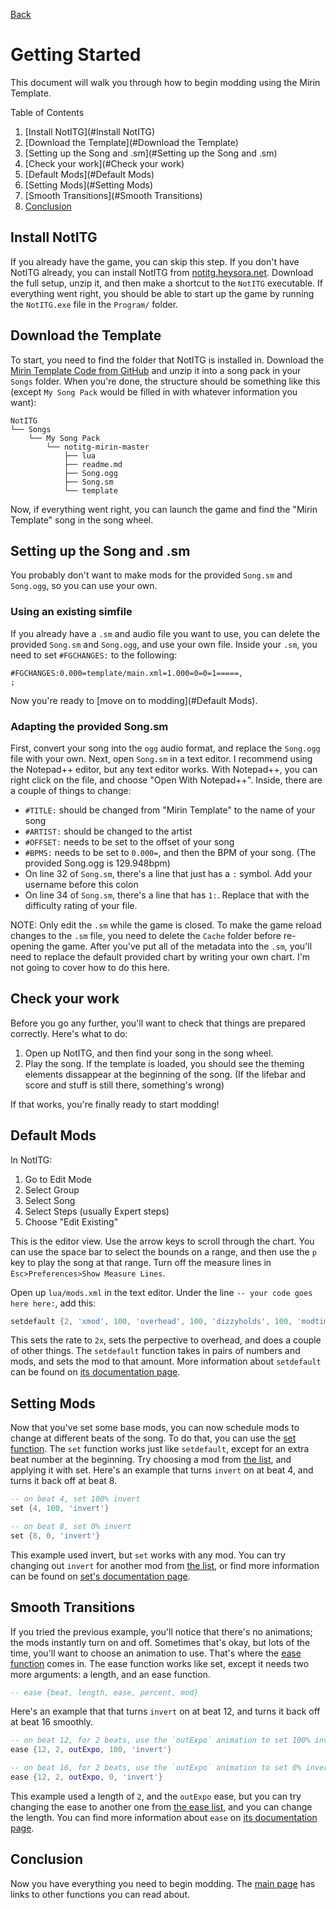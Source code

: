 [Back](index.md)
# Getting Started
This document will walk you through how to begin modding using the Mirin Template.

Table of Contents
1. [Install NotITG](#Install NotITG)
2. [Download the Template](#Download the Template)
3. [Setting up the Song and .sm](#Setting up the Song and .sm)
4. [Check your work](#Check your work)
5. [Default Mods](#Default Mods)
6. [Setting Mods](#Setting Mods)
7. [Smooth Transitions](#Smooth Transitions)
8. [Conclusion](#Conclusion)

## Install NotITG
If you already have the game, you can skip this step.
If you don't have NotITG already, you can install NotITG from [notitg.heysora.net](https://notitg.heysora.net).
Download the full setup, unzip it, and then make a shortcut to the `NotITG` executable.
If everything went right, you should be able to start up the game by running the `NotITG.exe` file in the `Program/` folder.

## Download the Template
To start, you need to find the folder that NotITG is installed in.
Download the [Mirin Template Code from GitHub](http://github.com/xerool/notitg-mirin/archive/master.zip) and unzip it into a song pack in your `Songs` folder.
When you're done, the structure should be something like this (except `My Song Pack` would be filled in with whatever information you want):
```
NotITG
└── Songs
    └── My Song Pack
        └── notitg-mirin-master
            ├── lua
            ├── readme.md
            ├── Song.ogg
            ├── Song.sm
            └── template
```

Now, if everything went right, you can launch the game and find the "Mirin Template" song in the song wheel.

## Setting up the Song and .sm
You probably don't want to make mods for the provided `Song.sm` and `Song.ogg`, so you can use your own.

### Using an existing simfile
If you already have a `.sm` and audio file you want to use, you can delete the provided `Song.sm` and `Song.ogg`, and use your own file.
Inside your `.sm`, you need to set `#FGCHANGES:` to the following:
```
#FGCHANGES:0.000=template/main.xml=1.000=0=0=1=====,
;
```
Now you're ready to [move on to modding](#Default Mods).

### Adapting the provided Song.sm
First, convert your song into the `ogg` audio format, and replace the `Song.ogg` file with your own.
Next, open `Song.sm` in a text editor. I recommend using the Notepad++ editor, but any text editor works. With Notepad++, you can right click on the file, and choose "Open With Notepad++".
Inside, there are a couple of things to change:
* `#TITLE:` should be changed from "Mirin Template" to the name of your song
* `#ARTIST:` should be changed to the artist
* `#OFFSET:` needs to be set to the offset of your song
* `#BPMS:` needs to be set to `0.000=`, and then the BPM of your song. (The provided Song.ogg is 129.948bpm)
* On line 32 of `Song.sm`, there's a line that just has a `:` symbol. Add your username before this colon
* On line 34 of `Song.sm`, there's a line that has `1:`. Replace that with the difficulty rating of your file.

NOTE: Only edit the `.sm` while the game is closed. To make the game reload changes to the `.sm` file, you need to delete the `Cache` folder before re-opening the game.
After you've put all of the metadata into the `.sm`, you'll need to replace the default provided chart by writing your own chart. I'm not going to cover how to do this here.

## Check your work
Before you go any further, you'll want to check that things are prepared correctly.
Here's what to do:
1. Open up NotITG, and then find your song in the song wheel.
2. Play the song. If the template is loaded, you should see the theming elements dissappear at the beginning of the song. (If the lifebar and score and stuff is still there, something's wrong)

If that works, you're finally ready to start modding!

## Default Mods
In NotITG:
1. Go to Edit Mode
2. Select Group
3. Select Song
4. Select Steps (usually Expert steps)
5. Choose "Edit Existing"

This is the editor view. Use the arrow keys to scroll through the chart. You can use the space bar to select the bounds on a range, and then use the `p` key to play the song at that range. 
Turn off the measure lines in `Esc>Preferences>Show Measure Lines`.

Open up `lua/mods.xml` in the text editor.
Under the line `-- your code goes here here:`, add this:
```lua
setdefault {2, 'xmod', 100, 'overhead', 100, 'dizzyholds', 100, 'modtimer'}
```
This sets the rate to `2x`, sets the perpective to overhead, and does a couple of other things.
The `setdefault` function takes in pairs of numbers and mods, and sets the mod to that amount.
More information about `setdefault` can be found on [its documentation page](docs/setdefault.md).

## Setting Mods
Now that you've set some base mods, you can now schedule mods to change at different beats of the song. To do that, you can use the [set function](docs/set.md).
The `set` function works just like `setdefault`, except for an extra beat number at the beginning.
Try choosing a mod from [the list](docs/mods.md), and applying it with set.
Here's an example that turns `invert` on at beat 4, and turns it back off at beat 8.
```lua
-- on beat 4, set 100% invert
set {4, 100, 'invert'}

-- on beat 8, set 0% invert
set {8, 0, 'invert'}
```
This example used invert, but `set` works with any mod. You can try changing out `invert` for another mod from [the list](docs/mods.md), or find more information can be found on [set's documentation page](docs/set.md).

## Smooth Transitions
If you tried the previous example, you'll notice that there's no animations; the mods instantly turn on and off. Sometimes that's okay, but lots of the time, you'll want to choose an animation to use.
That's where the [ease function](docs/ease.md) comes in.
The ease function works like set, except it needs two more arguments: a length, and an ease function.
```lua
-- ease {beat, length, ease, percent, mod}
```
Here's an example that that turns `invert` on at beat 12, and turns it back off at beat 16 smoothly.
```lua
-- on beat 12, for 2 beats, use the `outExpo` animation to set 100% invert
ease {12, 2, outExpo, 100, 'invert'}

-- on beat 16, for 2 beats, use the `outExpo` animation to set 0% invert
ease {12, 2, outExpo, 0, 'invert'}
```
This example used a length of `2`, and the `outExpo` ease, but you can try changing the ease to another one from [the ease list](docs/eases.md), and you can change the length.
You can find more information about `ease` on [its documentation page](docs/ease.md).

## Conclusion
Now you have everything you need to begin modding. The [main page](index.md) has links to other functions you can read about.
